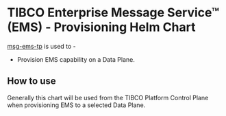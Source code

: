 # TIBCO Enterprise Message Service™ (EMS) - Provisioning Helm Chart
[msg-ems-tp](../../charts/msg-ems-tp) is used to -
* Provision EMS capability on a Data Plane.
## How to use
Generally this chart will be used from the TIBCO Platform Control Plane when provisioning EMS to a selected Data Plane.
